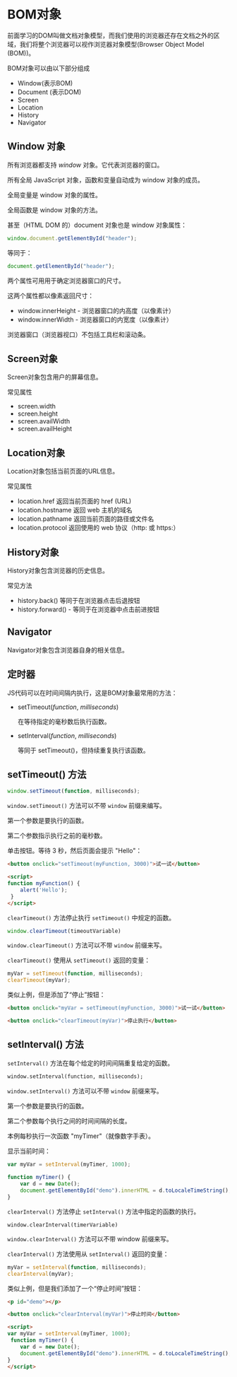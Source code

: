 # BOM对象

前面学习的DOM叫做文档对象模型，而我们使用的浏览器还存在文档之外的区域，我们将整个浏览器可以视作浏览器对象模型(Browser Object Model (BOM))。

BOM对象可以由以下部分组成

* Window(表示BOM)
* Document (表示DOM)
* Screen
* Location
* History
* Navigator

## Window 对象

所有浏览器都支持 *window* 对象。它代表浏览器的窗口。

所有全局 JavaScript 对象，函数和变量自动成为 window 对象的成员。

全局变量是 window 对象的属性。

全局函数是 window 对象的方法。

甚至（HTML DOM 的）document 对象也是 window 对象属性：

```js
window.document.getElementById("header");
```

等同于：

```js
document.getElementById("header");
```

两个属性可用用于确定浏览器窗口的尺寸。

这两个属性都以像素返回尺寸：

- window.innerHeight - 浏览器窗口的内高度（以像素计）
- window.innerWidth - 浏览器窗口的内宽度（以像素计）

浏览器窗口（浏览器视口）不包括工具栏和滚动条。

## Screen对象

Screen对象包含用户的屏幕信息。

常见属性

- screen.width
- screen.height
- screen.availWidth
- screen.availHeight

## Location对象

Location对象包括当前页面的URL信息。

常见属性

* location.href 返回当前页面的 href (URL)
* location.hostname 返回 web 主机的域名
* location.pathname 返回当前页面的路径或文件名
* location.protocol 返回使用的 web 协议（http: 或 https:）

## History对象

History对象包含浏览器的历史信息。

常见方法

* history.back() 等同于在浏览器点击后退按钮
* history.forward() - 等同于在浏览器中点击前进按钮

## Navigator

Navigator对象包含浏览器自身的相关信息。

## 定时器

JS代码可以在时间间隔内执行，这是BOM对象最常用的方法：

* setTimeout(*function*, *milliseconds*)

  在等待指定的毫秒数后执行函数。

* setInterval(*function*, *milliseconds*)

  等同于 setTimeout()，但持续重复执行该函数。

## setTimeout() 方法

```js
window.setTimeout(function, milliseconds);
```

`window.setTimeout()` 方法可以不带 `window` 前缀来编写。

第一个参数是要执行的函数。

第二个参数指示执行之前的毫秒数。

单击按钮。等待 3 秒，然后页面会提示 "Hello"：

```html
<button onclick="setTimeout(myFunction, 3000)">试一试</button>

<script>
function myFunction() {
    alert('Hello');
 }
</script>
```

`clearTimeout()` 方法停止执行 `setTimeout()` 中规定的函数。

```js
window.clearTimeout(timeoutVariable)
```

`window.clearTimeout()` 方法可以不带 `window` 前缀来写。

`clearTimeout()` 使用从 `setTimeout()` 返回的变量：

```js
myVar = setTimeout(function, milliseconds);
clearTimeout(myVar);
```

类似上例，但是添加了“停止”按钮：

```html
<button onclick="myVar = setTimeout(myFunction, 3000)">试一试</button>

<button onclick="clearTimeout(myVar)">停止执行</button>
```

## setInterval() 方法

`setInterval()` 方法在每个给定的时间间隔重复给定的函数。

```html
window.setInterval(function, milliseconds);
```

`window.setInterval()` 方法可以不带 `window` 前缀来写。

第一个参数是要执行的函数。

第二个参数每个执行之间的时间间隔的长度。

本例每秒执行一次函数 "myTimer"（就像数字手表）。

显示当前时间：

```js
var myVar = setInterval(myTimer, 1000);
 
function myTimer() {
    var d = new Date();
    document.getElementById("demo").innerHTML = d.toLocaleTimeString();
}
```

`clearInterval()` 方法停止 `setInterval()` 方法中指定的函数的执行。

```
window.clearInterval(timerVariable)
```

`window.clearInterval()` 方法可以不带 window 前缀来写。

`clearInterval()` 方法使用从 `setInterval()` 返回的变量：

```js
myVar = setInterval(function, milliseconds);
clearInterval(myVar);
```

类似上例，但是我们添加了一个“停止时间”按钮：

```html
<p id="demo"></p>

<button onclick="clearInterval(myVar)">停止时间</button>

<script>
var myVar = setInterval(myTimer, 1000);
 function myTimer() {
    var d = new Date();
    document.getElementById("demo").innerHTML = d.toLocaleTimeString();
}
</script>
```